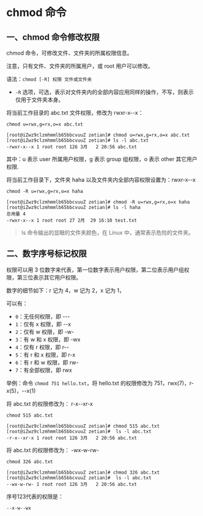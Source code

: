 # chmod 命令

## 一、chmod 命令修改权限

chmod 命令，可修改文件、文件夹的所属权限信息。

注意，只有文件、文件夹的所属用户，或 root 用户可以修改。

语法：`chmod [-R] 权限 文件或文件夹`

- `-R` 选项，可选，表示对文件夹内的全部内容应用同样的操作，不写，则表示仅用于文件夹本身。

将当前工作目录的 abc.txt 文件权限，修改为 rwxr-x--x：

```shell
chmod u=rwx,g=rx,o=x abc.txt
```

```shell
[root@iZwz9clzmhmmlb65bbcvuuZ zetian]# chmod u=rwx,g=rx,o=x abc.txt
[root@iZwz9clzmhmmlb65bbcvuuZ zetian]# ls -l abc.txt
-rwxr-x--x 1 root root 126 3月   2 20:56 abc.txt
```

其中：u 表示 user 所属用户权限，g 表示 group 组权限，o 表示 other 其它用户权限.

将当前工作目录下，文件夹 haha 以及文件夹内全部内容权限设置为：rwxr-x--x

```shell
chmod -R u=rwx,g=rx,o=x haha
```

```shell
[root@iZwz9clzmhmmlb65bbcvuuZ zetian]# chmod -R u=rwx,g=rx,o=x haha
[root@iZwz9clzmhmmlb65bbcvuuZ zetian]# ls -l haha
总用量 4
-rwxr-x--x 1 root root 27 2月  29 16:10 test.txt
```

> ls 命令输出的显眼的文件夹颜色，在 Linux 中，通常表示危险的文件夹。

## 二、数字序号标记权限

权限可以用 3 位数字来代表，第一位数字表示用户权限，第二位表示用户组权限，第三位表示其它用户权限。

数字的细节如下：r 记为 4，w 记为 2，x 记为 1，

可以有：

- `0`：无任何权限，即 ---
- `1`：仅有 x 权限，即 --x
- `2`：仅有 w 权限，即 -w-
- `3`：有 w 和 x 权限，即 -wx
- `4`：仅有 r 权限，即 r--
- `5`：有 r 和 x 权限，即 r-x
- `6`：有 r 和 w 权限，即 rw-
- `7`：有全部权限，即 rwx

举例：命令 `chmod 751 hello.txt`，将 hello.txt 的权限修改为 751，rwx(7)，r-x(5)，--x(1)

将 abc.txt 的权限修改为： r-x--xr-x

```shell
chmod 515 abc.txt
```

```shell
[root@iZwz9clzmhmmlb65bbcvuuZ zetian]# chmod 515 abc.txt
[root@iZwz9clzmhmmlb65bbcvuuZ zetian]#  ls -l abc.txt
-r-x--xr-x 1 root root 126 3月   2 20:56 abc.txt
```

将 abc.txt 的权限修改为： -wx-w-rw-

```shell
chmod 326 abc.txt
```

```shell
[root@iZwz9clzmhmmlb65bbcvuuZ zetian]# chmod 326 abc.txt
[root@iZwz9clzmhmmlb65bbcvuuZ zetian]#  ls -l abc.txt
--wx-w-rw- 1 root root 126 3月   2 20:56 abc.txt
```

序号123代表的权限是：

`--x-w--wx`
